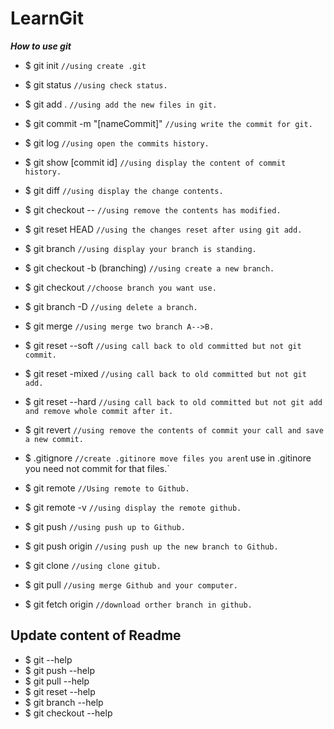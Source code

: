 # LearnGit
***How to use git***

* $ git init      `//using create .git`
* $ git status    `//using check status.`
* $ git add .     `//using add the new files in git.`
* $ git commit -m "[nameCommit]"  `//using write the commit for git.`

* $ git log       `//using open the commits history.`
* $ git show [commit id]      `//using display the content of commit history.`
* $ git diff      `//using display the change contents.`

* $ git checkout -- <file>    `//using remove the contents has modified.`
* $ git reset HEAD <file>     `//using the changes reset after using git add.`

* $ git branch                `//using display your branch is standing.`
* $ git checkout -b <branch> (branching)  `//using create a new branch.`
* $ git checkout <branch>                 `//choose branch you want use.`
* $ git branch -D <branch>                `//using delete a branch.`
* $ git merge <branch>                    `//using merge two branch A-->B.`

* $ git reset --soft <idCommit>           `//using call back to old committed but not git commit.`
* $ git reset -mixed <idCommit>           `//using call back to old committed but not git add.`
* $ git reset --hard <idCommit>           `//using call back to old committed but not git add and remove whole commit after it.`

* $ git revert <idCommit>                 `//using remove the contents of commit your call and save a new commit.`

* $ .gitignore                `//create .gitinore move files you aren`t use in .gitinore you need not commit for that files.`

* $ git remote <name> <UrlGit>    `//Using remote to Github.`
* $ git remote -v                 `//using display the remote github.`
* $ git push                      `//using push up to Github.`
* $ git push origin <branch>      `//using push up the new branch to Github.`

* $ git clone <UrlClone>          `//using clone gitub.`
* $ git pull                      `//using merge Github and your computer.`
* $ git fetch origin <branch>     `//download orther branch in github.`

## Update content of Readme
* $ git --help
* $ git push --help
* $ git pull --help
* $ git reset --help
* $ git branch --help
* $ git checkout --help